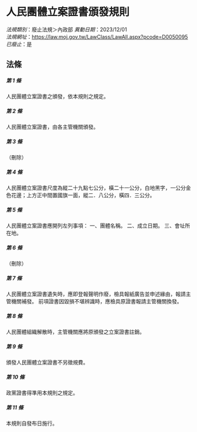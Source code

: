 # 人民團體立案證書頒發規則

*法規類別*：廢止法規＞內政部
*異動日期*：2023/12/01  
*法規網址*：https://law.moj.gov.tw/LawClass/LawAll.aspx?pcode=D0050095
*已廢止*：是


## 法條
##### 第 1 條
人民團體立案證書之頒發，依本規則之規定。

##### 第 2 條
人民團體立案證書，由各主管機關頒發。

##### 第 3 條
（刪除）

##### 第 4 條
人民團體立案證書尺度為縱二十九點七公分，橫二十一公分，白地黑字，一公分金色花邊；上方正中間置國旗一面，縱二．八公分，橫四．三公分。

##### 第 5 條
人民團體立案證書應開列左列事項：
一、團體名稱。
二、成立日期。
三、會址所在地。

##### 第 6 條
（刪除）

##### 第 7 條
人民團體立案證書遺失時，應即登報聲明作廢，檢具報紙廣告並申述緣由，報請主管機關補發。
前項證書因毀損不堪辨識時，應檢具原證書報請主管機關換發。

##### 第 8 條
人民團體組織解散時，主管機關應將原頒發之立案證書註銷。

##### 第 9 條
頒發人民團體立案證書不另徵規費。

##### 第 10 條
政黨證書得準用本規則之規定。

##### 第 11 條
本規則自發布日施行。


